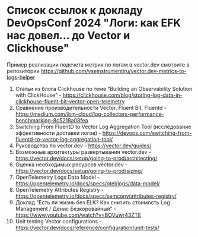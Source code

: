# Список ссылок к докладу DevOpsConf 2024 "Логи: как EFK нас довел... до Vector и Clickhouse"

Пример реализации подсчета метрик по логам в vector.dev смотрите в репозитории https://github.com/vseinstrumentiru/vector.dev-metrics-to-logs-helper  

1. Статьи из блога Clickhouse по теме “Building an Observability Solution with ClickHouse” - https://clickhouse.com/blog/storing-log-data-in-clickhouse-fluent-bit-vector-open-telemetry
3. Сравнение производительности Vector, Fluent Bit, Fluentd - https://medium.com/ibm-cloud/log-collectors-performance-benchmarking-8c5218a08fea
4. Switching From FluentD to Vector Log Aggregation Tool (исследование эффективности доставки логов) - https://devops.com/switching-from-fluentd-to-vector-log-aggregation-tool/
6. Руководства по vector.dev - https://vector.dev/guides/
7. Возможные архитектуры развертывания vector.dev - https://vector.dev/docs/setup/going-to-prod/architecting/
8. Оценка необходимых ресурсов vector.dev - https://vector.dev/docs/setup/going-to-prod/sizing/
9. OpenTelemetry Logs Data Model - https://opentelemetry.io/docs/specs/otel/logs/data-model/
10. OpenTelemetry Attributes Registry - https://opentelemetry.io/docs/specs/semconv/attributes-registry/
11. Доклад “Есть ли жизнь без ELK? Как снизить стоимость Log Management / Денис Безкоровайный” - https://www.youtube.com/watch?v=BOVuwr43ZTE
12. Unit testing Vector configurations - https://vector.dev/docs/reference/configuration/unit-tests/
